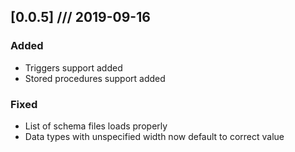 


## [0.0.5] /// 2019-09-16
### Added
- Triggers support added
- Stored procedures support added
### Fixed
- List of schema files loads properly
- Data types with unspecified width now default to correct value
